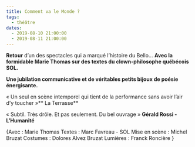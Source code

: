 ```yaml
---
title: Comment va le Monde ?
tags: 
  - théâtre
dates:
  - 2019-08-10 21:00:00
  - 2019-08-11 21:00:00
---
```


**Retour** d’un des spectacles qui a marqué l’histoire du Bello… **Avec la formidable Marie Thomas sur des textes du clown-philosophe québécois SOL.**

**Une jubilation communicative et de véritables petits bijoux de poésie énergisante.**


<quote>« Un seul en scène intemporel qui tient de la performance sans avoir l’air d’y toucher »** La Terrasse**</quote>


<quote>« Subtil. Très drôle. Et pas seulement. Du bel ouvrage » **Gérald Rossi - L’Humanité**</quote>

{Avec : Marie Thomas
Textes : Marc Favreau - SOL
Mise en scène : Michel Bruzat
Costumes : Dolores Alvez Bruzat
Lumières : Franck Roncière
}

